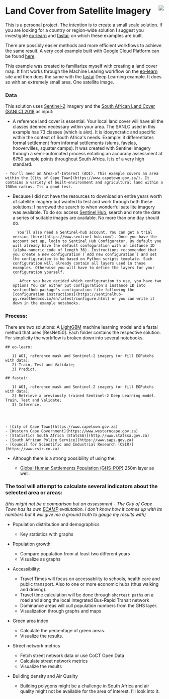  Land Cover from Satellite Imagery   <img align="right" src="../figs/Prediction_comparison.png">
============================

This is a personal project.
The intention is to create a small scale solution. 
If you are looking for a country or region-wide solution I suggest you investigate [eo-learn](https://github.com/sentinel-hub/eo-learn/tree/master/examples/land-cover-map) and [fastai](https://github.com/sentinel-hub/eo-learn/tree/master/examples/land-cover-fastai); on which these examples are built.

There are possibly easier methods and more efficient workflows to achieve the same result. A very cool example built with Google Cloud Platform can be found [here](http://jpbouchet.com/work/landcover-on-demand/).

This example was created to familiarize myself with creating a land cover map. It first works through the Machine Learing workflow on the [eo-learn](https://eo-learn.readthedocs.io/en/latest/examples.htmlIt) site and then does the same with the [fastai](https://github.com/sentinel-hub/eo-learn/tree/master/examples/land-cover-fastai) Deep Learning example. It does so with an extremely small area. One satellite image. 


### Data

This solution uses [Sentinel-2](https://www.sentinel-hub.com/) imagery and the [South African Land Cover (SANLC) 2018](https://www.environment.gov.za/projectsprogrammes/egis_landcover_datasets) as input:
 
   - A reference land cover is essential. Your local land cover will have all the classes deemed necessary within your area. The SANLC used in this example has 73 classes (which is alot). It is idosyncratic and specific within the context of South Africa's needs. Example: it differentiates formal settlement from informal settlements (slums, favelas, hoovervilles, squater camps). It was created with Sentinel imagery through a semi-automated process entailing an accuracy assessment at 6750 sample points throughout South Africa. It is of a very high standard.
   
    - You'll need an Area-of-Interest (AOI). This example covers an area within the [City of Cape Town](https://www.capetown.gov.za/). It contains a variety of built-environment and agricultural land within a 100km radius. Its a good test.
    
   - Because I did not have the resources to download an entire years worth of satellite imagery but wanted to test and work through both these solutions; I narrowed the search to when wonderful satellite imagery was available. To do so: access [Sentinel Hub](https://www.sentinel-hub.com/), search and note the date a series of suitable images are available. No more than one day should do. 
           
           You'll also need a Sentinel-hub account. You can get a trial version [here](https://www.sentinel-hub.com/). Once you have the account set up, login to Sentinel Hub Configurator. By default you will already have the default confoguration with an instance ID (alpha-numeric code of length 36). Instructions recommended that you create a new configuration (`Add new configuration`) and set the configuration to be based on Python scripts template. Such configuration will already contain all layers used in these examples. Otherwise you will have to define the layers for your configuration yourself.

            After you have decided which configuration to use, you have two options You can either put configuration's instance ID into sentinelhub package's configuration file following the [configuration instructions](https://sentinelhub-py.readthedocs.io/en/latest/configure.html) or you can write it down in the example notebooks.
     

### Process:

There are two solutions: A [LightGBM](https://lightgbm.readthedocs.io/en/latest/) machine learning model and a fastai method that uses [ResNet50]. Each folder contains the respective solution. For simplicity the workflow is broken down into several notebooks. 

    ## eo-learn:

       1) AOI, reference mask and Sentinel-2 imagery (or fill EOPatchs with data);
       2) Train, Test and Validate;
       3) Predict.

    ## fastai:

       1) AOI, reference mask and Sentinel-2 imagery (or fill EOPatchs with data);
       2) Retrieve a previously trained Sentinel-2 Deep Learning model. Train, Test and Validate;
       3) Inference.




    - [City of Cape Town](https://www.capetown.gov.za)
    - [Western Cape Government](https://www.westerncape.gov.za)
    - [Statistics South Africa (StatsSA)](http://www.statssa.gov.za)
    - [South African Police Service](https://www.saps.gov.za)
    - [Council for Scientific and Industrial Research (CSIR)](https://www.csir.co.za)
    
     
 - Although there is a strong possibility of using the:
 
     - [Global Human Settlements Population (GHS-POP)](https://ghsl.jrc.ec.europa.eu/datasets.php) 250m  layer as well.

### The tool will attempt to calculate several indicators about the selected area or areas:
*(this might not be a comparison but an assessment - The City of Cape Town has its own [ECAMP](https://web1.capetown.gov.za/web1/ecamp) evalutation. I don't know how it comes up with its numbers but it will give me a ground truth to gauge my results with)*

- Population distribution and demographics

    - Key statistics with graphs
    
    
- Population growth

    - Compare population from at least two different years
    - Visualize as graphs
    

- Accessibility:

     - Travel Times will focus on accessability to schools, health care and public transport. Also to one or more economic hubs (thus walking and driving).
     - Travel time calculation will be done through ```shortest paths``` on a road and along the local Integrated Bus-Rapid Transit network
     - Dominance areas will cull population numbers from the GHS layer.
     - Visualization through graphs and maps
     

- Green area index

     - Calculate the percentage of green areas.
     - Visualize the results.
     

- Street network metrics

    - Fetch street network data or use CoCT Open Data
    - Calculate street network metrics
    - Visualize the results
    

- Building density and Air Quality

    - Building polygons might be a challenge in South Africa and air quality might not be available for the area of interest. I'll look into it.
